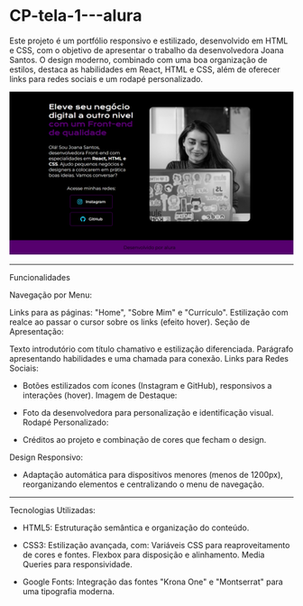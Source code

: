 # CP-tela-1---alura
Este projeto é um portfólio responsivo e estilizado, desenvolvido em HTML e CSS, com o objetivo de apresentar o trabalho da desenvolvedora Joana Santos. O design moderno, combinado com uma boa organização de estilos, destaca as habilidades em React, HTML e CSS, além de oferecer links para redes sociais e um rodapé personalizado.

![imagem da tela principal](assets/tela_principal.png)

----------------------------------------------------------------------------------------------------------------------------------------
Funcionalidades

Navegação por Menu:

Links para as páginas: "Home", "Sobre Mim" e "Currículo".
Estilização com realce ao passar o cursor sobre os links (efeito hover).
Seção de Apresentação:

Texto introdutório com título chamativo e estilização diferenciada.
Parágrafo apresentando habilidades e uma chamada para conexão.
Links para Redes Sociais:

* Botões estilizados com ícones (Instagram e GitHub), responsivos a interações (hover).
Imagem de Destaque:

* Foto da desenvolvedora para personalização e identificação visual.
Rodapé Personalizado:

* Créditos ao projeto e combinação de cores que fecham o design.

Design Responsivo:

* Adaptação automática para dispositivos menores (menos de 1200px), reorganizando elementos e centralizando o menu de navegação.

----------------------------------------------------------------------------------------------------------------------------------------
 Tecnologias Utilizadas:

* HTML5: Estruturação semântica e organização do conteúdo.

* CSS3: Estilização avançada, com:
Variáveis CSS para reaproveitamento de cores e fontes.
Flexbox para disposição e alinhamento.
Media Queries para responsividade.

* Google Fonts: Integração das fontes "Krona One" e "Montserrat" para uma tipografia moderna.